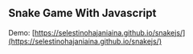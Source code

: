 ## Snake Game With Javascript

Demo: [https://selestinohajaniaina.github.io/snakejs/](https://selestinohajaniaina.github.io/snakejs/)